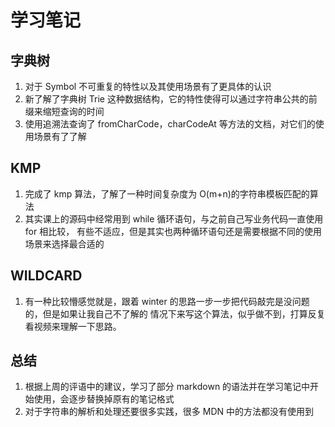 # 学习笔记

## 字典树

1. 对于 Symbol 不可重复的特性以及其使用场景有了更具体的认识
2. 新了解了字典树 Trie 这种数据结构，它的特性使得可以通过字符串公共的前缀来缩短查询的时间
3. 使用追溯法查询了 fromCharCode，charCodeAt 等方法的文档，对它们的使用场景有了了解

## KMP

1. 完成了 kmp 算法，了解了一种时间复杂度为 O(m+n)的字符串模板匹配的算法
2. 其实课上的源码中经常用到 while 循环语句，与之前自己写业务代码一直使用 for 相比较，
   有些不适应，但是其实也两种循环语句还是需要根据不同的使用场景来选择最合适的

## WILDCARD

1. 有一种比较懵感觉就是，跟着 winter 的思路一步一步把代码敲完是没问题的，但是如果让我自己不了解的
   情况下来写这个算法，似乎做不到，打算反复看视频来理解一下思路。

## 总结

1. 根据上周的评语中的建议，学习了部分 markdown 的语法并在学习笔记中开始使用，会逐步替换掉原有的笔记格式
2. 对于字符串的解析和处理还要很多实践，很多 MDN 中的方法都没有使用到

